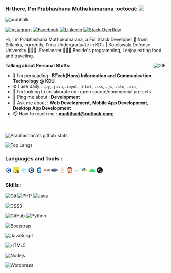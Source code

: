 ### Hi there, I'm Prabhashana Muthukumarana :octocat: <img src="https://media.giphy.com/media/hvRJCLFzcasrR4ia7z/giphy.gif" width="25px">
<p align="left"> <img src="https://komarev.com/ghpvc/?username=prabhalk&label=Profile%20views&color=0e75b6&style=flat" alt="prabhalk" /> </p>


<!-- [![Twitter](https://img.shields.io/badge/-Twitter-222222?style=flat-square&logo=twitter&logoColor=white&link=https://twitter.com/KSN_HWGM/)](https://twitter.com/KSN_HWGM/) -->
[![Instagram](https://img.shields.io/badge/Instagram-222222?&style=flat-square&logo=instagram&logoColor=white&link=https://www.instagram.com/prabhashana_and_104_others)](https://www.instagram.com/prabhashana_and_104_others)
[![Facebook](https://img.shields.io/badge/Facebook-222222?&style=flat-square&logo=facebook&logoColor=white&link=https://www.facebook.com/prabhashana.muthukumarana)](https://www.facebook.com/prabhashana.muthukumarana)
[![Linkedin](https://img.shields.io/badge/-LinkedIn-222222?style=flat-square&logo=Linkedin&logoColor=white&link=https://www.linkedin.com/in/prabhashana-muthukumarana-07a97b213/)](https://www.linkedin.com/in/prabhashana-muthukumarana-07a97b213/)
[![Stack Overflow](https://img.shields.io/badge/-Stack%20Overflow-222222?style=flat-square&logo=stack-overflow&logoColor=white&link=https://stackoverflow.com/users/20535983/prabhashana-muthukumarana)](https://stackoverflow.com/users/20535983/prabhashana-muthukumarana)
<!--
[![Website](https://img.shields.io/badge/WebSite-222222?&style=flat-square&logo=google-chrome&logoColor=white&link=https://KasunHewagama.com)](https://KasunHewagama.com) -->
<!-- ![](https://visitor-badge.glitch.me/badge?page_id=KasunHewagama.KasunHewagama) -->



Hi, I'm Prabhashana Muthukumarana, a Full Stack Developer 🚀 from Srilanka, currently, I'm a Undergraduate in KDU | Kotelawala Defense University 🙍🏽‍♂️.
Freelancer 👨🏽‍💻  Beside's programming, I enjoy eating food and traveling.

  <img align="right" alt="GIF" src="https://media.giphy.com/media/836HiJc7pgzy8iNXCn/giphy.gif" />
  
**Talking about Personal Stuffs:**

<!-- - 🏢 I'm currently **Associate Data Engineer** at **Digital Micro Services** -->
- 🔭 I’m persuading : **BTech(Hons) Information and Communication Technology @ KDU**
- ⚙️ I use daily : `.py`,`.java`,`.ipynb`, `.html`, `.css`, `.js`, `.sln`, `.zip`,
- 👯 I’m looking to collaborate on : open source/commercial projects
- 💅 Ping me about :  **Development**
- 💬 Ask me about : **Web Development**, **Mobile App Development**, **Desktop App Development**
- 📫 How to reach me : **mudithaid@outlook.com**;


<br>

![Prabhashana's github stats](https://github-readme-stats.vercel.app/api?username=PrabhaLK&show_icons=true&hide_border=true&bg_color=30,e96443,904e95&title_color=fff&text_color=fff)

![Top Langs](https://github-readme-stats.vercel.app/api/top-langs/?username=PrabhaLK&layout=compact&hide_border=true&theme=light&)


### Languages and Tools : <br/>  

<code><img height="20" src="https://raw.githubusercontent.com/github/explore/80688e429a7d4ef2fca1e82350fe8e3517d3494d/topics/c/c.png"></code>
<code><img height="20" src="https://raw.githubusercontent.com/github/explore/80688e429a7d4ef2fca1e82350fe8e3517d3494d/topics/javascript/javascript.png"></code>
<code><img height="20" src="https://raw.githubusercontent.com/github/explore/80688e429a7d4ef2fca1e82350fe8e3517d3494d/topics/react/react.png"></code>
<code><img height="20" src="https://raw.githubusercontent.com/github/explore/80688e429a7d4ef2fca1e82350fe8e3517d3494d/topics/cpp/cpp.png"></code>
<code><img height="20" src="https://raw.githubusercontent.com/github/explore/80688e429a7d4ef2fca1e82350fe8e3517d3494d/topics/css/css.png"></code>
<code><img height="20" src="https://raw.githubusercontent.com/github/explore/80688e429a7d4ef2fca1e82350fe8e3517d3494d/topics/git/git.png"></code>
<code><img height="20" src="https://raw.githubusercontent.com/github/explore/80688e429a7d4ef2fca1e82350fe8e3517d3494d/topics/php/php.png"></code>
<code><img height="20" src="https://raw.githubusercontent.com/github/explore/80688e429a7d4ef2fca1e82350fe8e3517d3494d/topics/java/java.png"></code>
<code><img height="20" src="https://raw.githubusercontent.com/github/explore/80688e429a7d4ef2fca1e82350fe8e3517d3494d/topics/html/html.png"></code>
<code><img height="20" src="https://raw.githubusercontent.com/github/explore/80688e429a7d4ef2fca1e82350fe8e3517d3494d/topics/mysql/mysql.png"></code>
<code><img height="20" src="https://raw.githubusercontent.com/github/explore/80688e429a7d4ef2fca1e82350fe8e3517d3494d/topics/python/python.png"></code>
<code><img height="20" src="https://raw.githubusercontent.com/github/explore/80688e429a7d4ef2fca1e82350fe8e3517d3494d/topics/android/android.png"></code>
<code><img height="20" src="https://raw.githubusercontent.com/github/explore/80688e429a7d4ef2fca1e82350fe8e3517d3494d/topics/terminal/terminal.png"></code>



<!-- <code><img height="20" src="https://raw.githubusercontent.com/github/explore/80688e429a7d4ef2fca1e82350fe8e3517d3494d/topics/javascript/javascript.png"></code>
<code><img height="20" src="https://raw.githubusercontent.com/github/explore/80688e429a7d4ef2fca1e82350fe8e3517d3494d/topics/angular/angular.png"></code>
<code><img height="20" src="https://raw.githubusercontent.com/github/explore/80688e429a7d4ef2fca1e82350fe8e3517d3494d/topics/docker/docker.png"></code>
<code><img height="20" src="https://raw.githubusercontent.com/github/explore/80688e429a7d4ef2fca1e82350fe8e3517d3494d/topics/firebase/firebase.png"></code>
<code><img height="20" src="https://raw.githubusercontent.com/github/explore/80688e429a7d4ef2fca1e82350fe8e3517d3494d/topics/scala/scala.png"></code>
<code><img height="20" src="https://raw.githubusercontent.com/github/explore/80688e429a7d4ef2fca1e82350fe8e3517d3494d/topics/kotlin/kotlin.png"></code>
<code><img height="20" src="https://raw.githubusercontent.com/github/explore/80688e429a7d4ef2fca1e82350fe8e3517d3494d/topics/r/r.png"></code>
<code><img height="20" src="https://raw.githubusercontent.com/github/explore/80688e429a7d4ef2fca1e82350fe8e3517d3494d/topics/tensorflow/tensorflow.png"></code>
<code><img height="20" src="https://raw.githubusercontent.com/github/explore/80688e429a7d4ef2fca1e82350fe8e3517d3494d/topics/aws/aws.png"></code>
<code><img height="20" src="https://raw.githubusercontent.com/github/explore/80688e429a7d4ef2fca1e82350fe8e3517d3494d/topics/azure/azure.png"></code>
<code><img height="20" src="https://raw.githubusercontent.com/github/explore/80688e429a7d4ef2fca1e82350fe8e3517d3494d/topics/react/react.png"></code>
<code><img height="20" src="https://raw.githubusercontent.com/github/explore/5c058a388828bb5fde0bcafd4bc867b5bb3f26f3/topics/graphql/graphql.png"></code>
<code><img height="20" src="https://raw.githubusercontent.com/github/explore/80688e429a7d4ef2fca1e82350fe8e3517d3494d/topics/nodejs/nodejs.png"></code>
<code><img height="20" src="https://raw.githubusercontent.com/github/explore/80688e429a7d4ef2fca1e82350fe8e3517d3494d/topics/vue/vue.png"></code> -->


### Skills : <br/>
![Git](https://img.shields.io/badge/-Git-000000?style=flat-square&logo=git)
![PHP](https://img.shields.io/badge/-PHP-370617?style=flat-square&logo=php)
![Java](https://img.shields.io/badge/-Java-E6194B?style=flat-square&logo=java)
<!-- ![Hive](https://img.shields.io/badge/-Hive-430098?style=flat-square&logo=hive) -->
![CSS3](https://img.shields.io/badge/-CSS3-1572B6?style=flat-square&logo=css3)
<!-- ![Docker](https://img.shields.io/badge/-Docker-black?style=flat-square&logo=docker) -->
![GitHub](https://img.shields.io/badge/-GitHub-181717?style=flat-square&logo=github)
![Python](https://img.shields.io/badge/-Python-000000?style=flat-square&logo=python)
<!-- ![Heroku](https://img.shields.io/badge/-Heroku-430098?style=flat-square&logo=heroku) -->
<!-- ![Angular](https://img.shields.io/badge/-Angular-DD0031?style=flat-square&logo=angular) -->
<!-- ![Firebase](https://img.shields.io/badge/-Firebase-007ACC?style=flat-square&logo=firebase) -->
![Bootstrap](https://img.shields.io/badge/-Bootstrap-563D7C?style=flat-square&logo=bootstrap)
<!-- ![Apache Kafka](https://img.shields.io/badge/-Kafka-EE0031?style=flat-square&logo=Apache-Kafka) -->
![JavaScript](https://img.shields.io/badge/-JavaScript-black?style=flat-square&logo=javascript)
<!-- ![Tensorflow](https://img.shields.io/badge/-Tensorflow-430098?style=flat-square&logo=tensorflow) -->
![HTML5](https://img.shields.io/badge/-HTML5-E34F26?style=flat-square&logo=html5&logoColor=white)
<!-- ![Google Cloud](https://img.shields.io/badge/-Google%20Cloud-black?style=flat-square&logo=google-cloud) -->
<!-- ![AzureCloud](https://img.shields.io/badge/-Microsoft%20Azure-02569B?style=flat-square&logo=microsoft-azure) -->
<!-- ![Github Actions](http://img.shields.io/badge/-Github%20Actions-2088FF?style=flat-square&logo=github-actions&logoColor=ffffff) -->
<!-- ![Amazon Web Services](https://img.shields.io/badge/-Amazon%20Web%20Services-1572B6?style=flat-square&logo=amazon-aws) -->
<!--![TypeScript](https://img.shields.io/badge/-TypeScript-007ACC?style=flat-square&logo=typescript) -->
![Nodejs](https://img.shields.io/badge/-Nodejs-black?style=flat-square&logo=Node.js)
<!--![Flutter](https://img.shields.io/badge/-Flutter-02569B?style=flat-square&logo=flutter) -->
<!--![Laravel](https://img.shields.io/badge/Laravel-black?style=flat-square&logo=laravel) -->
![Wordpress](https://img.shields.io/badge/Wordpress-1572B6?style=flat-square&logo=wordpress)
<!--![MongoDB](https://img.shields.io/badge/-MongoDB-black?style=flat-square&logo=mongodb) -->
